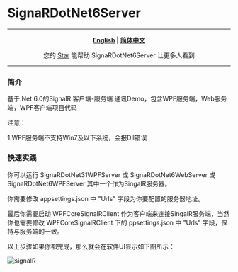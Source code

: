 # SignaRDotNet6Server

---

<div align="center">
<strong><a href="README.md">English</a> | <a href="README.zh-CN.md">简体中文</a></strong>
</div>
<div align="center">
<p> 您的 <a href="https://github.com/LuGuangguang/SignaRDotNet6Server">Star</a> 能帮助 SignaRDotNet6Server 让更多人看到 </p>
</div>

---

### 简介
基于.Net 6.0的SignalR 客户端-服务端 通讯Demo，包含WPF服务端，Web服务端，WPF客户端项目代码

注意：

1.WPF服务端不支持Win7及以下系统，会报Dll错误

### 快速实践

你可以运行  SignaRDotNet31WPFServer 或 SignaRDotNet6WebServer 或 SignaRDotNet6WPFServer 其中一个作为SingalR服务器。

你需要修改 appsettings.json 中 "Urls" 字段为你要配置的服务器地址。

最后你需要启动 WPFCoreSignalRClient 作为客户端来连接SingalR服务端，当然你也需要修改 WPFCoreSignalRClient 下的 ppsettings.json 中 "Urls" 字段，保持与服务端的一致。

以上步骤如果你都完成，那么就会在软件UI显示如下图所示：

![signalR](https://user-images.githubusercontent.com/34500722/142980678-be5b3b40-35d8-4efc-95a8-f7c21a173778.png)

